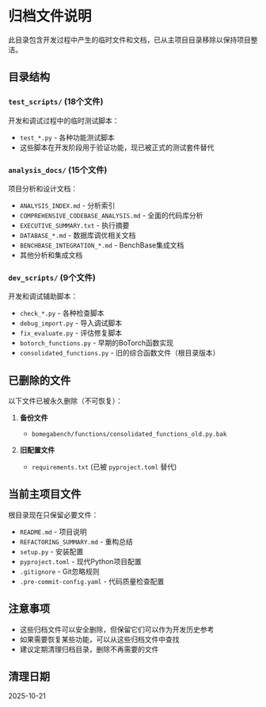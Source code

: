 # 归档文件说明

此目录包含开发过程中产生的临时文件和文档，已从主项目目录移除以保持项目整洁。

## 目录结构

### `test_scripts/` (18个文件)
开发和调试过程中的临时测试脚本：
- `test_*.py` - 各种功能测试脚本
- 这些脚本在开发阶段用于验证功能，现已被正式的测试套件替代

### `analysis_docs/` (15个文件)
项目分析和设计文档：
- `ANALYSIS_INDEX.md` - 分析索引
- `COMPREHENSIVE_CODEBASE_ANALYSIS.md` - 全面的代码库分析
- `EXECUTIVE_SUMMARY.txt` - 执行摘要
- `DATABASE_*.md` - 数据库调优相关文档
- `BENCHBASE_INTEGRATION_*.md` - BenchBase集成文档
- 其他分析和集成文档

### `dev_scripts/` (9个文件)
开发和调试辅助脚本：
- `check_*.py` - 各种检查脚本
- `debug_import.py` - 导入调试脚本
- `fix_evaluate.py` - 评估修复脚本
- `botorch_functions.py` - 早期的BoTorch函数实现
- `consolidated_functions.py` - 旧的综合函数文件（根目录版本）

## 已删除的文件

以下文件已被永久删除（不可恢复）：

1. **备份文件**
   - `bomegabench/functions/consolidated_functions_old.py.bak`

2. **旧配置文件**
   - `requirements.txt` (已被 `pyproject.toml` 替代)

## 当前主项目文件

根目录现在只保留必要文件：
- `README.md` - 项目说明
- `REFACTORING_SUMMARY.md` - 重构总结
- `setup.py` - 安装配置
- `pyproject.toml` - 现代Python项目配置
- `.gitignore` - Git忽略规则
- `.pre-commit-config.yaml` - 代码质量检查配置

## 注意事项

- 这些归档文件可以安全删除，但保留它们可以作为开发历史参考
- 如果需要恢复某些功能，可以从这些归档文件中查找
- 建议定期清理归档目录，删除不再需要的文件

## 清理日期

2025-10-21
